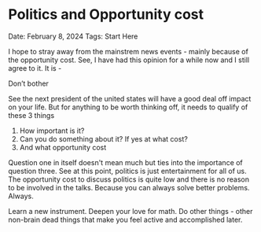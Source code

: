 # Politics and Opportunity cost

Date: February 8, 2024
Tags: Start Here

I hope to stray away from the mainstrem news events - mainly because of the opportunity cost. See, I have had this opinion for a while now and I still agree to it. It is - 

Don’t bother

See the next president of the united states will have a good deal off impact on your life. But for anything to be worth thinking off, it needs to qualify of these 3 things

1. How important is it?
2. Can you do something about it? If yes at what cost?
3. And what opportunity cost

Question one in itself doesn't mean much but ties into the importance of question three. See at this point, politics is just entertainment for all of us. The opportunity cost to discuss politics is quite low and there is no reason to be involved in the talks. Because you can always solve better problems. Always.

Learn a new instrument. Deepen your love for math. Do other things - other non-brain dead things that make you feel active and accomplished later.